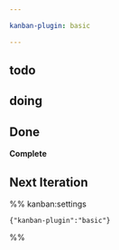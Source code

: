 ```yaml
---

kanban-plugin: basic

---
```


## todo



## doing



## Done

**Complete**


## Next Iteration





%% kanban:settings
```
{"kanban-plugin":"basic"}
```
%%